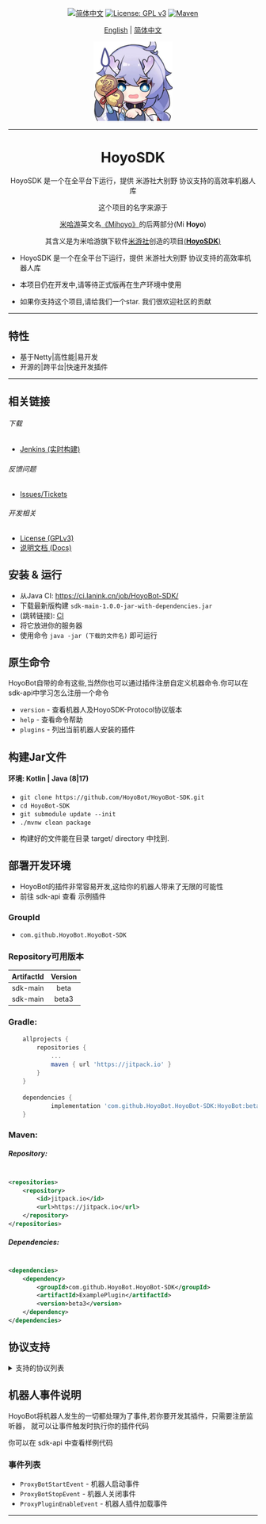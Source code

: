 <div align="center">

[![简体中文](https://img.shields.io/badge/简体中文-100%25-green?style=flat-square)](https://github.com/HoyoBot/HoyoBot-SDK/blob/main/README.md)
[![License: GPL v3](https://img.shields.io/badge/License-GPL%20v3-blue.svg?style=flat-square)](https://github.com/HoyoBot/HoyoBot-SDK/blob/main/LICENSE)
[![Maven](https://jitpack.io/v/HoyoBot/HoyoBot-SDK.svg)](https://jitpack.io/#HoyoBot/HoyoBot-SDK)

[English](README.md) | [简体中文](README_CH.md)

</div>


<div align="center">

<img width="160" src="docs/hoyobot-logo.png" alt="logo"></br>

----

# HoyoSDK

HoyoSDK 是一个在全平台下运行，提供 米游社大别野 协议支持的高效率机器人库

这个项目的名字来源于
<p><a href = "https://www.mihoyo.com/">米哈游</a>英文名<a href = "https://www.mihoyo.com/?page=product">《Mihoyo》</a>的后两部分(Mi <b>Hoyo</b>)</p>
<p>其含义是为米哈游旗下软件<a href = "https://www.miyoushe.com/">米游社</a>创造的项目<a href = "https://github.com/HoyoBot/HoyoBot-SDK">(<b>HoyoSDK</b>)</a></p>


</div>

- HoyoSDK 是一个在全平台下运行，提供 米游社大别野 协议支持的高效率机器人库
- 本项目仍在开发中,请等待正式版再在生产环境中使用

- 如果你支持这个项目,请给我们一个star. 我们很欢迎社区的贡献

---------

## 特性

- 基于Netty|高性能|易开发
- 开源的|跨平台|快速开发插件

---------

## 相关链接

###### 下载

* [Jenkins (实时构建)](https://ci.lanink.cn/job/HoyoBot-SDK/)

###### 反馈问题

* [Issues/Tickets](https://github.com/HoyoBot/HoyoBot-SDK/issues)

###### 开发相关

* [License (GPLv3)](https://github.com/HoyoBot/HoyoBot-SDK/blob/main/LICENSE)
* [说明文档 (Docs)](https://github.com/HoyoBot/HoyoBot-SDK/blob/main/docs/README.md)

## 安装 & 运行

- 从Java CI: https://ci.lanink.cn/job/HoyoBot-SDK/
- 下载最新版构建 `sdk-main-1.0.0-jar-with-dependencies.jar`
- (跳转链接): [CI](https://ci.lanink.cn/job/HoyoBot-SDK/)
- 将它放进你的服务器
- 使用命令 `java -jar (下载的文件名)` 即可运行

## 原生命令

HoyoBot自带的命有这些,当然你也可以通过插件注册自定义机器命令.你可以在sdk-api中学习怎么注册一个命令

- `version` - 查看机器人及HoyoSDK-Protocol协议版本
- `help` - 查看命令帮助
- `plugins` - 列出当前机器人安装的插件

## 构建Jar文件

#### 环境: Kotlin | Java (8|17)

- `git clone https://github.com/HoyoBot/HoyoBot-SDK.git`
- `cd HoyoBot-SDK`
- `git submodule update --init`
- `./mvnw clean package`

* 构建好的文件能在目录 target/ directory 中找到.

## 部署开发环境

- HoyoBot的插件非常容易开发,这给你的机器人带来了无限的可能性
- 前往 sdk-api 查看 示例插件

### GroupId

- `com.github.HoyoBot.HoyoBot-SDK`

### Repository可用版本

| ArtifactId | Version |
|:----------:|:-------:|
|  sdk-main  |  beta   |
|  sdk-main  |  beta3  |

### Gradle:

```gradle
	allprojects {
		repositories {
			...
			maven { url 'https://jitpack.io' }
		}
	}

	dependencies {
	        implementation 'com.github.HoyoBot.HoyoBot-SDK:HoyoBot:beta'
	}
```

### Maven:

##### Repository:

```xml

<repositories>
    <repository>
        <id>jitpack.io</id>
        <url>https://jitpack.io</url>
    </repository>
</repositories>
```

##### Dependencies:

```xml

<dependencies>
    <dependency>
        <groupId>com.github.HoyoBot.HoyoBot-SDK</groupId>
        <artifactId>ExamplePlugin</artifactId>
        <version>beta3</version>
    </dependency>
</dependencies>
```

## 协议支持

<details>

<summary>支持的协议列表</summary>

**米游社回调事件**

- 消息发送
- 成员信息及列表获取
- 大别野信息及列表获取
- 踢除用户

</details>

## 机器人事件说明

HoyoBot将机器人发生的一切都处理为了事件,若你要开发其插件，只需要注册监听器，
就可以让事件触发时执行你的插件代码

你可以在 sdk-api 中查看样例代码

### 事件列表

- `ProxyBotStartEvent` - 机器人启动事件
- `ProxyBotStopEvent` - 机器人关闭事件
- `ProxyPluginEnableEvent` - 机器人插件加载事件

---------